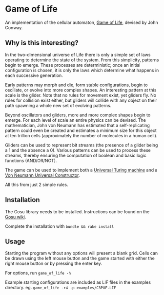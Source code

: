 Game of Life
============

An implementation of the cellular automaton, [Game of Life](http://en.wikipedia.org/wiki/Conways_Game_of_Life), devised by John Conway.


Why is this interesting?
------------------------

In the two-dimensional universe of Life there is only a simple set of laws operating to determine the state of the system. From this simplicity, patterns begin to emerge. These processes are deterministic; once an initial configuration is chosen, it is only the laws which determine what happens in each successive generation.

Early patterns may morph and die, form stable configurations, begin to oscillate, or evolve into more complex shapes. An interesting pattern at this scale is the glider. Note that no rules for movement exist, yet gliders fly. No rules for collision exist either, but gliders will collide with any object on their path spawning a whole new set of evolving patterns.

Beyond oscillators and gliders, more and more complex shapes begin to emerge. For each level of scale an entire physics can be devised. The mathematician, John von Neumann has estimated that a self-replicating pattern could even be created and estimates a minimum size for this object at ten trillion cells (approximately the number of molecules in a human cell).

Gliders can be used to represent bit streams (the presence of a glider being a 1 and the absence a 0). Various patterns can be used to process these streams, thereby ensuring the computation of boolean and basic logic functions (AND/OR/NOT).

The game can be used to implement both a [Universal Turing machine](http://www.igblan.free-online.co.uk/igblan/ca/) and a [Von Neumann Universal Constructor](http://conwaylife.com/wiki/Universal_constructor).

All this from just 2 simple rules.


Installation
------------

The Gosu library needs to be installed. Instructions can be found on the [Gosu wiki](https://github.com/gosu/gosu/wiki).

Complete the installation with `bundle && rake install`


Usage
-----

Starting the program without any options will present a blank grid. Cells can be drawn using the left mouse button and the game started with either the right mouse button or by pressing the enter key.

For options, run `game_of_life -h`

Example starting configurations are included as LIF files in the examples directory.
eg. `game_of_life -r4 -p examples/C3PUF.LIF`

